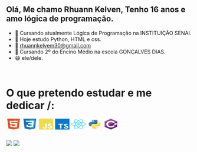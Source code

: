 ## Olá, Me chamo Rhuann Kelven, Tenho 16 anos e amo lógica de programação. 

- 🔭 Cursando atualmente Lógica de Programação na INSTITUIÇÂO SENAI.
- 🌱 Hoje estudo Python, HTML e css. 
- 💬 rhuannkelvem30@gmail.com
- 👝 Cursando 2º do Encino Médio na escola GONÇALVES DIAS.
- 😄 ele/dele.

<div style="display: inline_block"><br>
  <h1>O que pretendo estudar e me dedicar /:</h1>
  <img align="center" alt="Rhuann-HTML" height="30" width="40" src="https://raw.githubusercontent.com/devicons/devicon/master/icons/html5/html5-original.svg">
  <img align="center" alt="Rhuann-CSS" height="30" width="40" src="https://raw.githubusercontent.com/devicons/devicon/master/icons/css3/css3-original.svg">
   <img align="center" alt="Rhuann-Js" height="30" width="40" src="https://raw.githubusercontent.com/devicons/devicon/master/icons/javascript/javascript-plain.svg">
  <img align="center" alt="Rhuann-Ts" height="30" width="40" src="https://raw.githubusercontent.com/devicons/devicon/master/icons/typescript/typescript-plain.svg">
  <img align="center" alt="Rhuann-React" height="30" width="40" src="https://raw.githubusercontent.com/devicons/devicon/master/icons/react/react-original.svg">
  <img align="center" alt="Rhuann-Python" height="30" width="40" src="https://raw.githubusercontent.com/devicons/devicon/master/icons/python/python-original.svg">
  <img align="center" alt="Rhuann-Csharp" height="30" width="40" src="https://raw.githubusercontent.com/devicons/devicon/master/icons/csharp/csharp-original.svg">
</div>
  
  ##
 
<div> 
   <a href="https://instagram.com/rhuannrlz" target="_blank"><img src="https://img.shields.io/badge/-Instagran-%23E4405F?style=for-the-badge&logo=instagram&logoColor=white" target="_blank"></a>
  <a href = "mailto:rhuannkelvem30@gmail.com"><img src="https://img.shields.io/badge/-Gmail-%23333?style=for-the-badge&logo=gmail&logoColor=white" target="_blank"></a>

</div>

